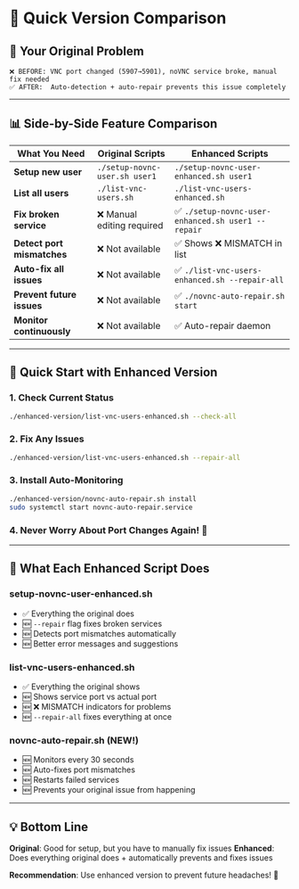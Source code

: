# 🔄 Quick Version Comparison

## 🎯 **Your Original Problem**
```
❌ BEFORE: VNC port changed (5907→5901), noVNC service broke, manual fix needed
✅ AFTER:  Auto-detection + auto-repair prevents this issue completely
```

---

## 📊 **Side-by-Side Feature Comparison**

| What You Need | Original Scripts | Enhanced Scripts |
|---------------|------------------|------------------|
| **Setup new user** | `./setup-novnc-user.sh user1` | `./setup-novnc-user-enhanced.sh user1` |
| **List all users** | `./list-vnc-users.sh` | `./list-vnc-users-enhanced.sh` |
| **Fix broken service** | ❌ Manual editing required | ✅ `./setup-novnc-user-enhanced.sh user1 --repair` |
| **Detect port mismatches** | ❌ Not available | ✅ Shows ❌ MISMATCH in list |
| **Auto-fix all issues** | ❌ Not available | ✅ `./list-vnc-users-enhanced.sh --repair-all` |
| **Prevent future issues** | ❌ Not available | ✅ `./novnc-auto-repair.sh start` |
| **Monitor continuously** | ❌ Not available | ✅ Auto-repair daemon |

---

## 🚀 **Quick Start with Enhanced Version**

### **1. Check Current Status**
```bash
./enhanced-version/list-vnc-users-enhanced.sh --check-all
```

### **2. Fix Any Issues**
```bash
./enhanced-version/list-vnc-users-enhanced.sh --repair-all
```

### **3. Install Auto-Monitoring**
```bash
./enhanced-version/novnc-auto-repair.sh install
sudo systemctl start novnc-auto-repair.service
```

### **4. Never Worry About Port Changes Again! 🎉**

---

## 🔧 **What Each Enhanced Script Does**

### **setup-novnc-user-enhanced.sh**
- ✅ Everything the original does
- 🆕 `--repair` flag fixes broken services
- 🆕 Detects port mismatches automatically
- 🆕 Better error messages and suggestions

### **list-vnc-users-enhanced.sh**
- ✅ Everything the original shows
- 🆕 Shows service port vs actual port
- 🆕 ❌ MISMATCH indicators for problems
- 🆕 `--repair-all` fixes everything at once

### **novnc-auto-repair.sh** (NEW!)
- 🆕 Monitors every 30 seconds
- 🆕 Auto-fixes port mismatches
- 🆕 Restarts failed services
- 🆕 Prevents your original issue from happening

---

## 💡 **Bottom Line**

**Original**: Good for setup, but you have to manually fix issues
**Enhanced**: Does everything original does + automatically prevents and fixes issues

**Recommendation**: Use enhanced version to prevent future headaches! 🚀
